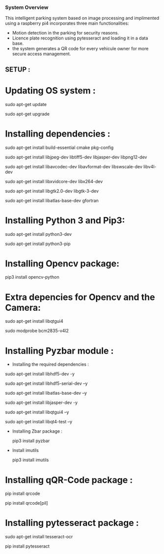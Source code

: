 ### System Overview

This intelligent parking system based on image processing and implimented using a raspberry pi4 incorporates three main functionalities:
- Motion detection in the parking for security reasons.
- Licence plate recognition using pytesseract and loading it in a data base.
- the system generates a QR code for every vehicule owner for more secure access management.

## SETUP :

# Updating OS system :

 sudo apt-get update

 sudo apt-get upgrade

# Installing dependencies :

 sudo apt-get install build-essential cmake pkg-config

 sudo apt-get install libjpeg-dev libtiff5-dev libjasper-dev libpng12-dev

 sudo apt-get install libavcodec-dev libavformat-dev libswscale-dev libv4l-dev

 sudo apt-get install libxvidcore-dev libx264-dev

 sudo apt-get install libgtk2.0-dev libgtk-3-dev

 sudo apt-get install libatlas-base-dev gfortran

# Installing Python 3 and Pip3:

 sudo apt-get install python3-dev

 sudo apt-get install python3-pip

# Installing Opencv package:

 pip3 install opencv-python

# Extra depencies for Opencv and the Camera:

 sudo apt-get install libqtgui4

 sudo modprobe bcm2835-v4l2

# Installing Pyzbar module : 

- Installing the required dependencies :

 sudo apt-get install libhdf5-dev -y 

 sudo apt-get install libhdf5-serial-dev –y 

 sudo apt-get install libatlas-base-dev –y 

 sudo apt-get install libjasper-dev -y 

 sudo apt-get install libqtgui4 –y

 sudo apt-get install libqt4-test –y
 
- Installing Zbar package : 

    pip3 install pyzbar

- Install imutils 

    pip3 install imutils

# Installing qQR-Code package : 

pip install qrcode

pip install qrcode[pil]

# Installing pytesseract package : 

sudo apt-get install tesseract-ocr

pip install pytesseract























